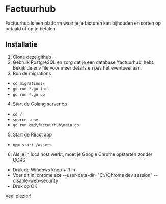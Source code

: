 # Factuurhub
Factuurhub is een platform waar je je facturen kan bijhouden en sorten op betaald of op te betalen.

## Installatie
1. Clone deze github
2. Gebruik PostgreSQL en zorg dat je een database 'factuurhub' hebt. Bekijk de env file voor meer details en pas het eventueel aan.
3. Run de migrations
* `cd migrations/`
* `go run *.go init`
* `go run *.go up`
4. Start de Golang server op
* `cd /`
* `source .env`
* `go run cmd\factuurhub\main.go`
5. Start de React app
* `npm start /assets`
6. Als je in localhost werkt, moet je Google Chrome opstarten zonder CORS
* Druk de Windows knop + R in
* Voer dit in: chrome.exe --user-data-dir="C://Chrome dev session" --disable-web-security
* Druk op OK

Veel plezier!